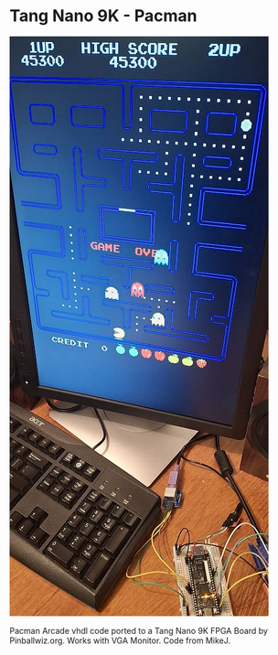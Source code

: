 # Tang Nano 9K - Pacman
![Model](TN9K-Pacman.jpg)

Pacman Arcade vhdl code ported to a Tang Nano 9K FPGA Board by Pinballwiz.org.    Works with VGA Monitor. Code from MikeJ.
